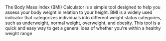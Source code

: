 The Body Mass Index (BMI) Calculator is a simple tool designed to help you assess your body weight in relation to your height. BMI is a widely used indicator that categorizes individuals into different weight status categories, such as underweight, normal weight, overweight, and obesity. This tool is a quick and easy way to get a general idea of whether you're within a healthy weight range
